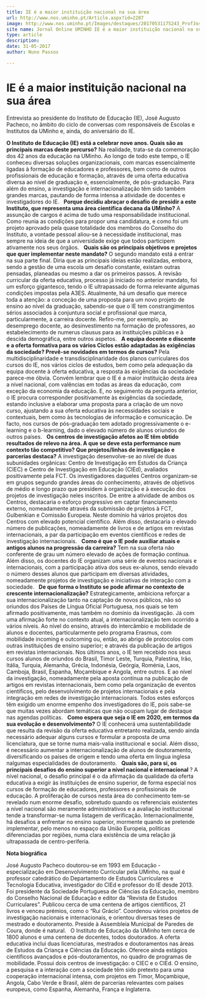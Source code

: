 ```yaml
---
title: IE é a maior instituição nacional na sua área
url: http://www.nos.uminho.pt/Article.aspx?id=2287
image: http://www.nos.uminho.pt/Images/destaques/20170531175243_ProfJosAugustoPacheco.jpg
site name: Jornal Online UMINHO IE é a maior instituição nacional na sua área
type: article
description: 
date: 31-05-2017
author: Nuno Passos

---
```

# IE é a maior instituição nacional na sua área


  

Entrevista ao presidente do Instituto de Educação (IE), José Augusto Pacheco, no âmbito do ciclo de conversas com responsáveis de Escolas e Institutos da UMinho e, ainda, do aniversário do IE.

**O Instituto de Educação (IE) está a celebrar nove anos. Quais são as principais marcas deste percurso?** 
Na realidade, trata-se da comemoração dos 42 anos da educação na UMinho. Ao longo de todo este tempo, o IE conheceu diversas soluções organizacionais, com marcas essencialmente ligadas à formação de educadores e professores, bem como de outros profissionais de educação e formação, através de uma oferta educativa diversa ao nível de graduação e, essencialmente, de pós-graduação. Para além do ensino, a investigação e internacionalização têm sido também grandes marcas, pautando de forma intensa a atividade de docentes e investigadores do IE.
 
**Porque decidiu abraçar o desafio de presidir a este Instituto, que representa uma área científica decana da UMinho?** 
A assunção de cargos é acima de tudo uma responsabilidade institucional. Como reunia as condições para propor uma candidatura, e como foi um projeto aprovado pela quase totalidade dos membros do Conselho do Instituto, a vontade pessoal aliou-se à necessidade institucional, mas sempre na ideia de que a universidade exige que todos participem ativamente nos seus órgãos.
 
**Quais são os principais objetivos e projetos que quer implementar neste mandato?** 
O segundo mandato está a entrar na sua parte final. Diria que as principais ideias estão realizadas, embora, sendo a gestão de uma escola um desafio constante, existam outras pensadas, planeadas ou mesmo a dar os primeiros passos. A revisão curricular da oferta educativa, processo já iniciado no anterior mandato, foi um esforço gigantesco, tendo o IE ultrapassado de forma relevante algumas condições impostas pela A3ES. Atualmente, há um desafio que merece toda a atenção: a conceção de uma proposta para um novo projeto de ensino ao nível da graduação, sabendo-se que o IE tem constrangimentos sérios associados à conjuntura social e profissional que marca, particularmente, a carreira docente. Refiro-me, por exemplo, ao desemprego docente, ao desinvestimento na formação de professores, ao estabelecimento de numerus clausus para as instituições públicas e à descida demográfica, entre outros aspetos.
 
**A equipa docente e discente e a oferta formativa para os vários Ciclos estão adaptadas às exigências da sociedade? Prevê-se novidades em termos de cursos?** 
Pela multidisciplinaridade e transdisciplinaridade dos planos curriculares dos cursos do IE, nos vários ciclos de estudos, bem como pela adequação da equipa docente à oferta educativa, a resposta às exigências da sociedade parece-me óbvia. Convém lembrar que o IE é a maior instituição desta área a nível nacional, com valências em todas as áreas da educação, com exceção da economia da educação. E, no seguimento da pergunta anterior, o IE procura corresponder positivamente às exigências da sociedade, estando inclusive a elaborar uma proposta para a criação de um novo curso, ajustando a sua oferta educativa às necessidades sociais e contextuais, bem como às tecnologias de informação e comunicação. De facto, nos cursos de pós-graduação tem adotado progressivamente o e-learning e o b-learning, dado o elevado número de alunos oriundos de outros países.
 
**Os centros de investigação afetos ao IE têm obtido resultados de relevo na área. A que se deve esta performance num contexto tão competitivo? Que projetos/linhas de investigação e parcerias destaca?** 
A investigação desenvolve-se ao nível de duas subunidades orgânicas: Centro de Investigação em Estudos da Criança (CIEC) e Centro de Investigação em Educação (CIEd), avaliados positivamente pela FCT. Os investigadores daqueles Centros organizam-se em grupos segundo grandes áreas do conhecimento, através de objetivos de médio e longo prazo que presidem à organização e à execução dos projetos de investigação neles inscritos. De entre a atividade de ambos os Centros, destacaria o esforço progressivo em captar financiamento externo, nomeadamente através da submissão de projetos à FCT, Gulbenkian e Comissão Europeia. Neste domínio há vários projetos dos Centros com elevado potencial científico. Além disso, destacaria o elevado número de publicações, nomeadamente de livros e de artigos em revistas internacionais, a par da participação em eventos científicos e redes de investigação internacionais.
 
**Como é que o IE pode auxiliar atuais e antigos alunos na progressão da carreira?** 
Tem na sua oferta não conferente de grau um número elevado de ações de formação contínua. Além disso, os docentes do IE organizam uma série de eventos nacionais e internacionais, com a participação ativa dos seus ex-alunos, sendo elevado o número desses alunos que participam em diversas atividades, nomeadamente projetos de investigação e iniciativas de interação com a sociedade.
 
**De que forma o Instituto se pode afirmar no contexto de crescente internacionalização?** 
Estrategicamente, ambiciona reforçar a sua internacionalização tanto na captação de novos públicos, não só oriundos dos Países de Língua Oficial Portuguesa, nos quais se tem afirmado positivamente, mas também no domínio da investigação. Já com uma afirmação forte no contexto atual, a internacionalização tem ocorrido a vários níveis. Ao nível do ensino, através do intercâmbio e mobilidade de alunos e docentes, particularmente pelo programa Erasmus, com mobilidade incoming e outcoming ou, então, ao abrigo de protocolos com outras instituições de ensino superior; e através da publicação de artigos em revistas internacionais. Nos últimos anos, o IE tem recebido nos seus cursos alunos de oriundos do Brasil, Timor Leste, Turquia, Palestina, Irão, Itália, Turquia, Alemanha, Grécia, Indonésia, Geórgia, Roménia, Laos, Camboja, Brasil, Espanha, Moçambique e Angola, entre outros. E ao nível da investigação, nomeadamente pela aposta contínua na publicação de artigos em revistas internacionais, bem como pela organização de eventos científicos, pelo desenvolvimento de projetos internacionais e pela integração em redes de investigação internacionais. Todos estes esforços têm exigido um enorme empenho dos investigadores do IE, pois sabe-se que muitas vezes abordam temáticas que não ocupam lugar de destaque nas agendas políticas.
 
**Como espera que seja o IE em 2020, em termos da sua evolução e desenvolvimento?** 
O IE conhecerá uma sustentabilidade que resulta da revisão da oferta educativa entretanto realizada, sendo ainda necessário adequar alguns cursos e formular a proposta de uma licenciatura, que se torne numa mais-valia institucional e social. Além disso, é necessário aumentar a internacionalização de alunos de doutoramento, diversificando os países de origem e tendo uma oferta em língua inglesa nalgumas especialidades de doutoramento.
 
**Quais são, para si, os principais desafios do ensino superior a nível nacional e internacional** ?
A nível nacional, o desafio principal é o da afirmação da qualidade da oferta educativa a exigir às instituições de ensino superior, de forma especial nos cursos de formação de educadores, professores e profissionais de educação. A proliferação de cursos nesta área do conhecimento tem-se revelado num enorme desafio, sobretudo quando os referenciais existentes a nível nacional são meramente administrativos e a avaliação institucional tende a transformar-se numa listagem de verificação. Internacionalmente, há desafios a enfrentar no ensino superior, mormente quando se pretende implementar, pelo menos no espaço da União Europeia, politicas diferenciadas por regiões, numa clara existência de uma relação já ultrapassada de centro-periferia.

**Nota biográfica** 

José Augusto Pacheco doutorou-se em 1993 em Educação - especialização em Desenvolvimento Curricular pela UMinho, na qual é professor catedrático do Departamento de Estudos Curriculares e Tecnologia Educativa, investigador do CIEd e professor do IE desde 2013. Foi presidente da Sociedade Portuguesa de Ciências da Educação, membro do Conselho Nacional de Educação e editor da “Revista de Estudos Curriculares”. Publicou cerca de uma centena de artigos científicos, 21 livros e venceu prémios, como o “Rui Grácio”. Coordenou vários projetos de investigação nacionais e internacionais, e orientou diversas teses de mestrado e doutoramento. Preside à Assembleia Municipal de Paredes de Coura, donde é natural.
 
O Instituto de Educação da UMinho tem cerca de 1800 alunos e uma centena de docentes, todos doutorados. A oferta educativa inclui duas licenciaturas, mestrados e doutoramentos nas áreas de Estudos da Criança e Ciências da Educação. Oferece ainda estágios científicos avançados e pós-doutoramentos, no quadro de programas de mobilidade. Possui dois centros de investigação: o CIEC e o CIEd. O ensino, a pesquisa e a interação com a sociedade têm sido pretexto para uma cooperação internacional intensa, com projetos em Timor, Moçambique, Angola, Cabo Verde e Brasil, além de parcerias relevantes com países europeus, como Espanha, Alemanha, França e Inglaterra.
 

